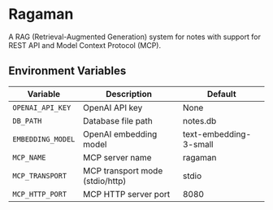 # Ragaman

A RAG (Retrieval-Augmented Generation) system for notes with support for REST API and Model Context Protocol (MCP).

## Environment Variables

| Variable | Description | Default |
|----------|-------------|---------|
| `OPENAI_API_KEY` | OpenAI API key | None |
| `DB_PATH` | Database file path | notes.db |
| `EMBEDDING_MODEL` | OpenAI embedding model | text-embedding-3-small |
| `MCP_NAME` | MCP server name | ragaman |
| `MCP_TRANSPORT` | MCP transport mode (stdio/http) | stdio |
| `MCP_HTTP_PORT` | MCP HTTP server port | 8080 |

